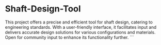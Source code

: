 # Shaft-Design-Tool
This project offers a precise and efficient tool for shaft design, catering to engineering standards. With a user-friendly interface, it facilitates input and delivers accurate design solutions for various configurations and materials. Open for community input to enhance its functionality further. ```
